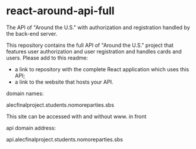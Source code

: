 # react-around-api-full
The API of "Around the U.S." with authorization and registration handled by the back-end server.

This repository contains the full API of "Around the U.S." project that features user authorization and user registration and handles cards and users. Please add to this readme:
* a link to repository with the complete React application which uses this API;
* a link to the website that hosts your API.


domain names:

alecfinalproject.students.nomoreparties.sbs

This site can be accessed with and without www. in front

api domain address:

api.alecfinalproject.students.nomoreparties.sbs